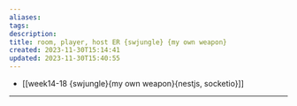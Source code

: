 ```yaml
---
aliases: 
tags: 
description:
title: room, player, host ER {swjungle} {my own weapon}
created: 2023-11-30T15:14:41
updated: 2023-11-30T15:40:55
---
```

- [[week14-18 {swjungle}{my own weapon}{nestjs, socketio}]]
___
